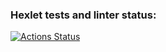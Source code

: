 ### Hexlet tests and linter status:
[![Actions Status](https://github.com/popalopa20/frontend-project-44/workflows/hexlet-check/badge.svg)](https://github.com/popalopa20/frontend-project-44/actions)